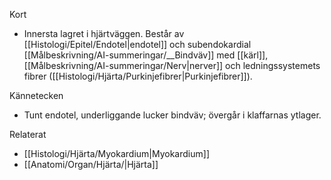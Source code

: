 Kort
- Innersta lagret i hjärtväggen. Består av [[Histologi/Epitel/Endotel|endotel]] och subendokardial [[Målbeskrivning/AI-summeringar/__Bindväv]] med [[kärl]], [[Målbeskrivning/AI-summeringar/Nerv|nerver]] och ledningssystemets fibrer ([[Histologi/Hjärta/Purkinjefibrer|Purkinjefibrer]]).

Kännetecken
- Tunt endotel, underliggande lucker bindväv; övergår i klaffarnas ytlager.

Relaterat
- [[Histologi/Hjärta/Myokardium|Myokardium]]
- [[Anatomi/Organ/Hjärta/|Hjärta]]

